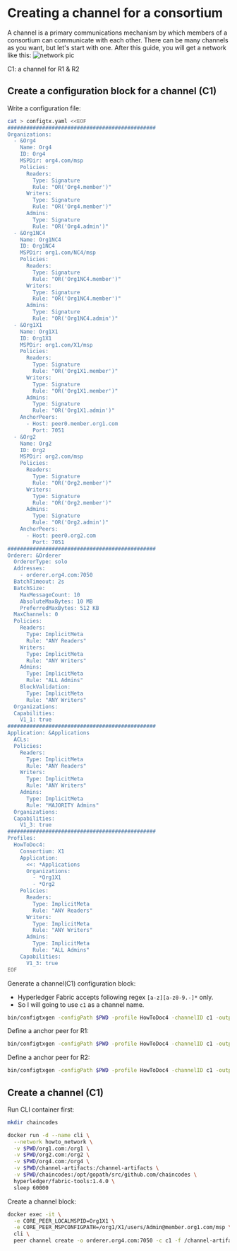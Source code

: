 # Creating a channel for a consortium

A channel is a primary communications mechanism by which members of a consortium can communicate with each other.
There can be many channels as you want, but let's start with one.
After this guide, you will get a network like this:
![network pic](https://hyperledger-fabric.readthedocs.io/en/release-1.3/_images/network.diagram.4.png "Target network - 04")

C1: a channel for R1 & R2

## Create a configuration block for a channel (C1)

Write a configuration file:

```bash
cat > configtx.yaml <<EOF
###############################################
Organizations:
  - &Org4
    Name: Org4
    ID: Org4
    MSPDir: org4.com/msp
    Policies:
      Readers:
        Type: Signature
        Rule: "OR('Org4.member')"
      Writers:
        Type: Signature
        Rule: "OR('Org4.member')"
      Admins:
        Type: Signature
        Rule: "OR('Org4.admin')"
  - &Org1NC4
    Name: Org1NC4
    ID: Org1NC4
    MSPDir: org1.com/NC4/msp
    Policies:
      Readers:
        Type: Signature
        Rule: "OR('Org1NC4.member')"
      Writers:
        Type: Signature
        Rule: "OR('Org1NC4.member')"
      Admins:
        Type: Signature
        Rule: "OR('Org1NC4.admin')"
  - &Org1X1
    Name: Org1X1
    ID: Org1X1
    MSPDir: org1.com/X1/msp
    Policies:
      Readers:
        Type: Signature
        Rule: "OR('Org1X1.member')"
      Writers:
        Type: Signature
        Rule: "OR('Org1X1.member')"
      Admins:
        Type: Signature
        Rule: "OR('Org1X1.admin')"
    AnchorPeers:
      - Host: peer0.member.org1.com
        Port: 7051
  - &Org2
    Name: Org2
    ID: Org2
    MSPDir: org2.com/msp
    Policies:
      Readers:
        Type: Signature
        Rule: "OR('Org2.member')"
      Writers:
        Type: Signature
        Rule: "OR('Org2.member')"
      Admins:
        Type: Signature
        Rule: "OR('Org2.admin')"
    AnchorPeers:
      - Host: peer0.org2.com
        Port: 7051
###############################################
Orderer: &Orderer
  OrdererType: solo
  Addresses:
    - orderer.org4.com:7050
  BatchTimeout: 2s
  BatchSize:
    MaxMessageCount: 10
    AbsoluteMaxBytes: 10 MB
    PreferredMaxBytes: 512 KB
  MaxChannels: 0
  Policies:
    Readers:
      Type: ImplicitMeta
      Rule: "ANY Readers"
    Writers:
      Type: ImplicitMeta
      Rule: "ANY Writers"
    Admins:
      Type: ImplicitMeta
      Rule: "ALL Admins"
    BlockValidation:
      Type: ImplicitMeta
      Rule: "ANY Writers"
  Organizations:
  Capabilities:
    V1_1: true
###############################################
Application: &Applications
  ACLs:
  Policies:
    Readers:
      Type: ImplicitMeta
      Rule: "ANY Readers"
    Writers:
      Type: ImplicitMeta
      Rule: "ANY Writers"
    Admins:
      Type: ImplicitMeta
      Rule: "MAJORITY Admins"
  Organizations:
  Capabilities:
    V1_3: true
###############################################
Profiles:
  HowToDoc4:
    Consortium: X1
    Application:
      <<: *Applications
      Organizations:
        - *Org1X1
        - *Org2
    Policies:
      Readers:
        Type: ImplicitMeta
        Rule: "ANY Readers"
      Writers:
        Type: ImplicitMeta
        Rule: "ANY Writers"
      Admins:
        Type: ImplicitMeta
        Rule: "ALL Admins"
    Capabilities:
      V1_3: true
EOF
```

Generate a channel(C1) configuration block:

* Hyperledger Fabric accepts following regex `[a-z][a-z0-9.-]*` only.
* So I will going to use `c1` as a channel name.

```bash
bin/configtxgen -configPath $PWD -profile HowToDoc4 -channelID c1 -outputCreateChannelTx ./channel-artifacts/C1.tx
```

Define a anchor peer for R1:

```bash
bin/configtxgen -configPath $PWD -profile HowToDoc4 -channelID c1 -outputAnchorPeersUpdate ./channel-artifacts/C1R1anchors.tx -asOrg Org1X1
```

Define a anchor peer for R2:

```bash
bin/configtxgen -configPath $PWD -profile HowToDoc4 -channelID c1 -outputAnchorPeersUpdate ./channel-artifacts/C1R2anchors.tx -asOrg Org2
```

## Create a channel (C1)

Run CLI container first:

```bash
mkdir chaincodes

docker run -d --name cli \
  --network howto_network \
  -v $PWD/org1.com:/org1 \
  -v $PWD/org2.com:/org2 \
  -v $PWD/org4.com:/org4 \
  -v $PWD/channel-artifacts:/channel-artifacts \
  -v $PWD/chaincodes:/opt/gopath/src/github.com/chaincodes \
  hyperledger/fabric-tools:1.4.0 \
  sleep 60000
```

Create a channel block:

```bash
docker exec -it \
  -e CORE_PEER_LOCALMSPID=Org1X1 \
  -e CORE_PEER_MSPCONFIGPATH=/org1/X1/users/Admin@member.org1.com/msp \
  cli \
  peer channel create -o orderer.org4.com:7050 -c c1 -f /channel-artifacts/C1.tx
```